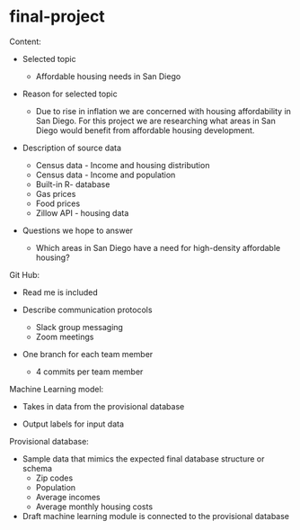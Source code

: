 # final-project
Content:
- Selected topic 
    * Affordable housing needs in San Diego

- Reason for selected topic
  * Due to rise in inflation we are concerned with housing affordability in San Diego. For this project we are researching what areas in San Diego would benefit from affordable housing development.
- Description of source data
    * Census data - Income and housing distribution
    * Census data - Income and population
    * Built-in R- database 
    * Gas prices
    * Food prices
    * Zillow API - housing data

- Questions we hope to answer 
    * Which areas in San Diego have a need for high-density affordable housing? 


Git Hub:
- Read me is included

- Describe communication protocols
    * Slack group messaging  
    * Zoom meetings

- One branch for each team member 
    * 4 commits per team member

Machine Learning model:
- Takes in data from the provisional database

- Output labels for input data


Provisional database:
- Sample data that mimics the expected final database structure or schema
   * Zip codes
   * Population 
   * Average incomes
   * Average monthly housing costs
- Draft machine learning module is connected to the provisional database 
